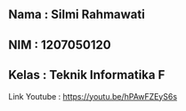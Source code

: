 ## Nama : Silmi Rahmawati
## NIM : 1207050120
## Kelas : Teknik Informatika F

Link Youtube : https://youtu.be/hPAwFZEyS6s
